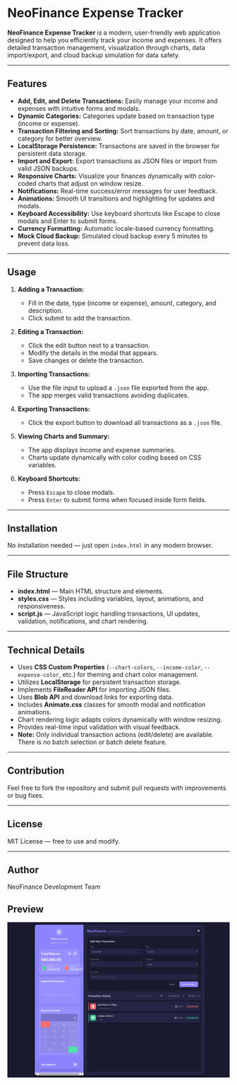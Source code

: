 # NeoFinance Expense Tracker

**NeoFinance Expense Tracker** is a modern, user-friendly web application designed to help you efficiently track your income and expenses. It offers detailed transaction management, visualization through charts, data import/export, and cloud backup simulation for data safety.

---

## Features

- **Add, Edit, and Delete Transactions:** Easily manage your income and expenses with intuitive forms and modals.
- **Dynamic Categories:** Categories update based on transaction type (income or expense).
- **Transaction Filtering and Sorting:** Sort transactions by date, amount, or category for better overview.
- **LocalStorage Persistence:** Transactions are saved in the browser for persistent data storage.
- **Import and Export:** Export transactions as JSON files or import from valid JSON backups.
- **Responsive Charts:** Visualize your finances dynamically with color-coded charts that adjust on window resize.
- **Notifications:** Real-time success/error messages for user feedback.
- **Animations:** Smooth UI transitions and highlighting for updates and modals.
- **Keyboard Accessibility:** Use keyboard shortcuts like Escape to close modals and Enter to submit forms.
- **Currency Formatting:** Automatic locale-based currency formatting.
- **Mock Cloud Backup:** Simulated cloud backup every 5 minutes to prevent data loss.

---

## Usage

1. **Adding a Transaction:**
   - Fill in the date, type (income or expense), amount, category, and description.
   - Click submit to add the transaction.

2. **Editing a Transaction:**
   - Click the edit button next to a transaction.
   - Modify the details in the modal that appears.
   - Save changes or delete the transaction.

3. **Importing Transactions:**
   - Use the file input to upload a `.json` file exported from the app.
   - The app merges valid transactions avoiding duplicates.

4. **Exporting Transactions:**
   - Click the export button to download all transactions as a `.json` file.

5. **Viewing Charts and Summary:**
   - The app displays income and expense summaries.
   - Charts update dynamically with color coding based on CSS variables.

6. **Keyboard Shortcuts:**
   - Press `Escape` to close modals.
   - Press `Enter` to submit forms when focused inside form fields.

---

## Installation

No installation needed — just open `index.html` in any modern browser.

---

## File Structure

- **index.html** — Main HTML structure and elements.
- **styles.css** — Styles including variables, layout, animations, and responsiveness.
- **script.js** — JavaScript logic handling transactions, UI updates, validation, notifications, and chart rendering.

---

## Technical Details

- Uses **CSS Custom Properties** (`--chart-colors`, `--income-color`, `--expense-color`, etc.) for theming and chart color management.
- Utilizes **LocalStorage** for persistent transaction storage.
- Implements **FileReader API** for importing JSON files.
- Uses **Blob API** and download links for exporting data.
- Includes **Animate.css** classes for smooth modal and notification animations.
- Chart rendering logic adapts colors dynamically with window resizing.
- Provides real-time input validation with visual feedback.
- **Note:** Only individual transaction actions (edit/delete) are available. There is no batch selection or batch delete feature.

---

## Contribution

Feel free to fork the repository and submit pull requests with improvements or bug fixes.

---

## License

MIT License — free to use and modify.

---

## Author

NeoFinance Development Team

## Preview

![alt text](image.png)
